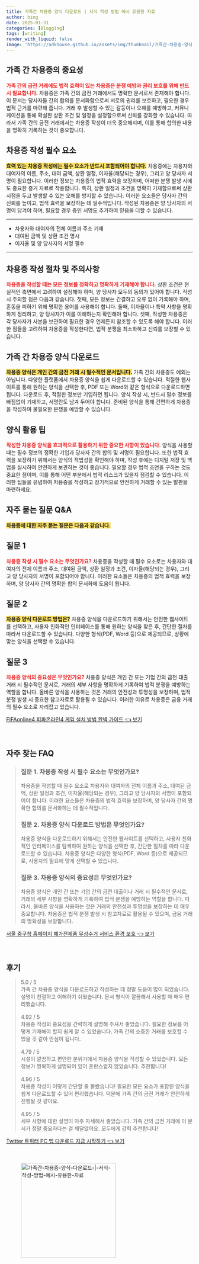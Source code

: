 ```yaml
---
title: 가족간 차용증 양식 다운로드 | 서식 작성 방법 예시 유용한 자료
author: bing
date: 2025-01-31
categories: [Blogging]
tags: [writing]
render_with_liquid: false
image: 'https://adkhouse.github.io/assets/img/thumbnail/가족간-차용증-양식-다운로드-|-서식-작성-방법-예시-유용한-자료.webp'
---
```



<h2 id='가족 간 차용증의 중요성'>가족 간 차용증의 중요성</h2>

<p><b><span style="color: #ee2323;">가족 간의 금전 거래에도 법적 효력이 있는 차용증은 분쟁 예방과 권리 보호를 위해 반드시 필요합니다.</span></b> 차용증은 가족 간의 금전 거래에서도 명확한 문서로서 존재해야 합니다. 이 문서는 당사자들 간의 합의를 문서화함으로써 서로의 권리를 보호하고, 필요한 경우 법적 근거를 마련해 줍니다. 거래 후 발생할 수 있는 갈등이나 오해를 예방하고, 커뮤니케이션을 통해 확실한 상환 조건 및 일정을 설정함으로써 신뢰를 강화할 수 있습니다. 따라서 가족 간의 금전 거래에서는 차용증 작성이 더욱 중요해지며, 이를 통해 합의한 내용을 명확히 기록하는 것이 중요합니다.</p>

<h2 id='차용증 작성 필수 요소'>차용증 작성 필수 요소</h2>

<p><b><span style="background-color: #ffe066;">효력 있는 차용증 작성에는 필수 요소가 반드시 포함되어야 합니다.</span></b> 차용증에는 차용자와 대여자의 이름, 주소, 대여 금액, 상환 일정, 이자율(해당되는 경우), 그리고 양 당사자 서명이 필요합니다. 이러한 정보는 차용증의 법적 효력을 보장하며, 어떠한 분쟁 발생 시에도 중요한 증거 자료로 작용합니다. 특히, 상환 일정과 조건을 명확히 기재함으로써 상환 시점을 두고 발생할 수 있는 오해를 방지할 수 있습니다. 이러한 요소들은 당사자 간의 신뢰를 높이고, 법적 효력을 보장하는 데 필수적입니다. 작성된 차용증은 양 당사자의 서명이 담겨야 하며, 필요할 경우 증인 서명도 추가하여 믿음을 더할 수 있습니다.</p>

<hr />

<ul>
    <li>차용자와 대여자의 전체 이름과 주소 기재</li>
    <li>대여된 금액 및 상환 조건 명시</li>
    <li>이자율 및 양 당사자의 서명 필수</li>
</ul>

<hr />

<h2 id='차용증 작성 절차 및 주의사항'>차용증 작성 절차 및 주의사항</h2>

<p><b><span style="color: #ee2323;">차용증을 작성할 때는 모든 정보를 정확하고 명확하게 기재해야 합니다.</span></b> 상환 조건은 현실적인 측면에서 고려하여 설정해야 하며, 양 당사자 모두의 동의가 있어야 합니다. 작성 시 주의할 점은 다음과 같습니다. 첫째, 모든 정보는 간결하고 오류 없이 기록해야 하며, 혼동을 피하기 위해 명확한 용어를 사용해야 합니다. 둘째, 이자율이나 특약 사항을 명확하게 정리하고, 양 당사자가 이를 이해하는지 확인해야 합니다. 셋째, 작성한 차용증은 각 당사자가 사본을 보관하여 필요한 경우 언제든지 참조할 수 있도록 해야 합니다. 이러한 점들을 고려하여 차용증을 작성한다면, 법적 분쟁을 최소화하고 신뢰를 보장할 수 있습니다.</p>

<h2 id='가족 간 차용증 양식 다운로드'>가족 간 차용증 양식 다운로드</h2>

<p><b><span style="background-color: #ffe066;">차용증 양식은 개인 간의 금전 거래 시 필수적인 문서입니다.</span></b> 가족 간의 차용증도 예외는 아닙니다. 다양한 플랫폼에서 차용증 양식을 쉽게 다운로드할 수 있습니다. 적절한 웹사이트를 통해 원하는 양식을 선택한 후, PDF 또는 Word와 같은 형식으로 다운로드하면 됩니다. 다운로드 후, 적절한 정보만 기입하면 됩니다. 양식 작성 시, 반드시 필수 정보를 빠짐없이 기재하고, 서명란도 남겨 두어야 합니다. 준비된 양식을 통해 간편하게 차용증을 작성하여 불필요한 분쟁을 예방할 수 있습니다.</p>

<h2 id='양식 활용 팁'>양식 활용 팁</h2>

<p><b><span style="color: #ee2323;">작성한 차용증 양식을 효과적으로 활용하기 위한 중요한 사항이 있습니다.</span></b> 양식을 사용할 때는 필수 정보의 정확한 기입과 당사자 간의 합의 및 서명이 필요합니다. 또한 법적 효력을 보장하기 위해서는 양식의 적법성을 확인해야 하며, 작성 후에는 디지털 저장 및 백업을 실시하여 안전하게 보관하는 것이 좋습니다. 필요할 경우 법적 조언을 구하는 것도 중요한 점이며, 이를 통해 어떤 부분에서 법적 리스크가 있을지 점검할 수 있습니다. 이러한 팁들을 유념하여 차용증을 작성하고 장기적으로 안전하게 거래할 수 있는 발판을 마련하세요.</p>

<h2 id='자주 묻는 질문 Q&A'>자주 묻는 질문 Q&A</h2>

<p><b><span style="background-color: #ffe066;">차용증에 대한 자주 묻는 질문은 다음과 같습니다.</span></b></p>

<h2 id='질문 1'>질문 1</h2>

<p><b><span style="color: #ee2323;">차용증 작성 시 필수 요소는 무엇인가요?</span></b> 차용증을 작성할 때 필수 요소로는 차용자와 대여자의 전체 이름과 주소, 대여된 금액, 상환 일정과 조건, 이자율(해당되는 경우), 그리고 양 당사자의 서명이 포함되어야 합니다. 이러한 요소들은 차용증의 법적 효력을 보장하며, 양 당사자 간의 명확한 합의 문서화에 도움이 됩니다.</p>

<h2 id='질문 2'>질문 2</h2>

<p><b><span style="background-color: #ffe066;">차용증 양식 다운로드 방법은?</span></b> 차용증 양식을 다운로드하기 위해서는 안전한 웹사이트를 선택하고, 사용자 친화적인 인터페이스를 통해 원하는 양식을 찾은 후, 간단한 절차를 따라서 다운로드할 수 있습니다. 다양한 형식(PDF, Word 등)으로 제공되므로, 상황에 맞는 양식을 선택할 수 있습니다.</p>

<h2 id='질문 3'>질문 3</h2>

<p><b><span style="color: #ee2323;">차용증 양식의 중요성은 무엇인가요?</span></b> 차용증 양식은 개인 간 또는 기업 간의 금전 대출 거래 시 필수적인 문서로, 거래의 세부 사항을 명확하게 기록하여 법적 분쟁을 예방하는 역할을 합니다. 올바른 양식을 사용하는 것은 거래의 안전성과 투명성을 보장하며, 법적 분쟁 발생 시 중요한 참고자료로 활용될 수 있습니다. 이러한 이유로 차용증은 금융 거래의 필수 요소로 자리잡고 있습니다.</p>


<p><a class="click-button" title="FIFAonline4 피파온라인4 게임 설치 방법 완벽 가이드" href="https://adkhouse.github.io/posts/FIFAonline4-%ED%94%BC%ED%8C%8C%EC%98%A8%EB%9D%BC%EC%9D%B84-%EA%B2%8C%EC%9E%84-%EC%84%A4%EC%B9%98-%EB%B0%A9%EB%B2%95-%EC%99%84%EB%B2%BD-%EA%B0%80%EC%9D%B4%EB%93%9C/" rel="dofollow">FIFAonline4 피파온라인4 게임 설치 방법 완벽 가이드 👈 보기</a></p><br>
<h2 id='자주_찾는_FAQ'>자주 찾는 FAQ</h2>
<div itemscope="" itemtype="https://schema.org/FAQPage"> 
<blockquote> 
<div itemscope="" itemprop="mainEntity" itemtype="https://schema.org/Question"> 
<h3 itemprop="name">질문 1. 차용증 작성 시 필수 요소는 무엇인가요?</h3> 
<div itemscope="" itemprop="acceptedAnswer" itemtype="https://schema.org/Answer"> 
<span itemprop="text"> 
<p>차용증을 작성할 때 필수 요소로 차용자와 대여자의 전체 이름과 주소, 대여된 금액, 상환 일정과 조건, 이자율(해당되는 경우), 그리고 양 당사자의 서명이 포함되어야 합니다. 이러한 요소들은 차용증의 법적 효력을 보장하며, 양 당사자 간의 명확한 합의를 문서화하는 데 필수적입니다.</p> 
</span> 
</div> 
</div> 

<div itemscope="" itemprop="mainEntity" itemtype="https://schema.org/Question"> 
<h3 itemprop="name">질문 2. 차용증 양식 다운로드 방법은 무엇인가요?</h3> 
<div itemscope="" itemprop="acceptedAnswer" itemtype="https://schema.org/Answer"> 
<span itemprop="text"> 
<p>차용증 양식을 다운로드하기 위해서는 안전한 웹사이트를 선택하고, 사용자 친화적인 인터페이스를 탐색하여 원하는 양식을 선택한 후, 간단한 절차를 따라 다운로드할 수 있습니다. 차용증 양식은 다양한 형식(PDF, Word 등)으로 제공되므로, 사용자의 필요에 맞게 선택할 수 있습니다.</p> 
</span> 
</div> 
</div> 

<div itemscope="" itemprop="mainEntity" itemtype="https://schema.org/Question"> 
<h3 itemprop="name">질문 3. 차용증 양식의 중요성은 무엇인가요?</h3> 
<div itemscope="" itemprop="acceptedAnswer" itemtype="https://schema.org/Answer"> 
<span itemprop="text"> 
<p>차용증 양식은 개인 간 또는 기업 간의 금전 대출이나 거래 시 필수적인 문서로, 거래의 세부 사항을 명확하게 기록하여 법적 분쟁을 예방하는 역할을 합니다. 따라서, 올바른 양식을 사용하는 것은 거래의 안전성과 투명성을 보장하는 데 매우 중요합니다. 차용증은 법적 분쟁 발생 시 참고자료로 활용될 수 있으며, 금융 거래의 명확성을 보장합니다.</p> 
</span> 
</div> 
</div> 

</blockquote> 
</div>
<p><a class="click-button" title="서울 중구청 홈페이지 폐가전제품 무상수거 서비스 환경 보호" href="https://adkhouse.github.io/posts/%EC%84%9C%EC%9A%B8-%EC%A4%91%EA%B5%AC%EC%B2%AD-%ED%99%88%ED%8E%98%EC%9D%B4%EC%A7%80-%ED%8F%90%EA%B0%80%EC%A0%84%EC%A0%9C%ED%92%88-%EB%AC%B4%EC%83%81%EC%88%98%EA%B1%B0-%EC%84%9C%EB%B9%84%EC%8A%A4-%ED%99%98%EA%B2%BD-%EB%B3%B4%ED%98%B8/" rel="dofollow">서울 중구청 홈페이지 폐가전제품 무상수거 서비스 환경 보호 👈 보기</a></p><br>
<h2 id='후기'>후기</h2>
<div itemscope itemtype="https://schema.org/Product">
  <blockquote>
  <div itemprop="review" itemscope itemtype="https://schema.org/Review">
      <div itemprop="reviewRating" itemscope itemtype="https://schema.org/Rating"> <span itemprop="ratingValue">5.0</span> / <span itemprop="bestRating">5</span> </div>
      <span itemprop="reviewBody">가족 간 차용증 양식을 다운로드하고 작성하는 데 정말 도움이 많이 되었습니다. 설명이 친절하고 이해하기 쉬웠습니다. 문서 형식이 깔끔해서 사용할 때 매우 편리했습니다.</span>
  </div>
  <br>
  <div itemprop="review" itemscope itemtype="https://schema.org/Review">
      <div itemprop="reviewRating" itemscope itemtype="https://schema.org/Rating"> <span itemprop="ratingValue">4.92</span> / <span itemprop="bestRating">5</span> </div>
      <span itemprop="reviewBody">차용증 작성의 중요성을 간략하게 설명해 주셔서 좋았습니다. 필요한 정보를 어떻게 기재해야 할지 쉽게 알 수 있었습니다. 가족 간의 소중한 거래를 보호할 수 있을 것 같아 안심이 됩니다.</span>
  </div>
  <br>
  <div itemprop="review" itemscope itemtype="https://schema.org/Review">
      <div itemprop="reviewRating" itemscope itemtype="https://schema.org/Rating"> <span itemprop="ratingValue">4.79</span> / <span itemprop="bestRating">5</span> </div>
      <span itemprop="reviewBody">시설이 깔끔하고 편안한 분위기에서 차용증 양식을 작성할 수 있었습니다. 모든 정보가 명확하게 설명되어 있어 혼란스럽지 않았습니다. 추천합니다!</span>
  </div>
  <br>
  <div itemprop="review" itemscope itemtype="https://schema.org/Review">
      <div itemprop="reviewRating" itemscope itemtype="https://schema.org/Rating"> <span itemprop="ratingValue">4.96</span> / <span itemprop="bestRating">5</span> </div>
      <span itemprop="reviewBody">차용증 작성이 이렇게 간단할 줄 몰랐습니다! 필요한 모든 요소가 포함된 양식을 쉽게 다운로드할 수 있어 편리했습니다. 덕분에 가족 간의 금전 거래가 안전하게 진행될 것 같아요.</span>
  </div>
  <br>
  <div itemprop="review" itemscope itemtype="https://schema.org/Review">
      <div itemprop="reviewRating" itemscope itemtype="https://schema.org/Rating"> <span itemprop="ratingValue">4.95</span> / <span itemprop="bestRating">5</span> </div>
      <span itemprop="reviewBody">세부 사항에 대한 설명이 아주 자세해서 좋았습니다. 가족 간의 금전 거래에 이 문서가 정말 중요하다는 걸 깨달았어요. 모두에게 강력 추천합니다!</span>
  </div>
  </blockquote>
</div>
<p><a class="click-button" title="Twitter 트위터 PC 앱 다운로드 지금 시작하기" href="https://adkhouse.github.io/posts/Twitter-%ED%8A%B8%EC%9C%84%ED%84%B0-PC-%EC%95%B1-%EB%8B%A4%EC%9A%B4%EB%A1%9C%EB%93%9C-%EC%A7%80%EA%B8%88-%EC%8B%9C%EC%9E%91%ED%95%98%EA%B8%B0/" rel="dofollow">Twitter 트위터 PC 앱 다운로드 지금 시작하기 👈 보기</a></p><br>
<figure class="image"><img src="https://adkhouse.github.io/assets/img/thumbnail/가족간-차용증-양식-다운로드-|-서식-작성-방법-예시-유용한-자료.webp" alt="가족간-차용증-양식-다운로드-|-서식-작성-방법-예시-유용한-자료" width="256" height="256"></figure>